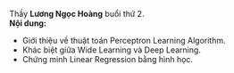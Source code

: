 Thầy **Lương Ngọc Hoàng** buổi thứ 2. <br>
**Nội dung:**
- Giới thiệu về thuật toán Perceptron Learning Algorithm.
- Khác biệt giữa Wide Learning và Deep Learning.
- Chứng minh Linear Regression bằng hình học.
